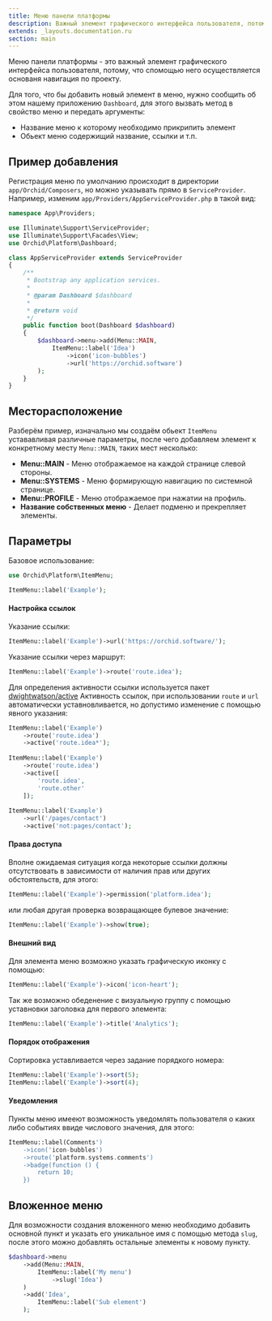 ```yaml
---
title: Меню панели платформы
description: Важный элемент графического интерфейса пользователя, потому, что спомощью него осуществляется основаня навигация по проекту.
extends: _layouts.documentation.ru
section: main
---
```


Меню панели платформы - это важный элемент графического интерфейса пользователя, потому, что спомощью него осуществляется основаня навигация по проекту.


Для того, что бы добавить новый элемент в меню, нужно сообщить об этом нашему приложению `Dashboard`,
для этого вызвать метод в свойство меню и передать аргументы: 

* Название меню к которому необходимо прикрипить элемент
* Обьект меню содержищий название, ссылки и т.п.

## Пример добавления

Регистрация меню по умолчанию происходит в директории `app/Orchid/Composers`, но можно указывать прямо в `ServiceProvider`.
Например, изменим `app/Providers/AppServiceProvider.php` в такой вид:
	
```php
namespace App\Providers;

use Illuminate\Support\ServiceProvider;
use Illuminate\Support\Facades\View;
use Orchid\Platform\Dashboard;

class AppServiceProvider extends ServiceProvider
{
    /**
     * Bootstrap any application services.
     *
     * @param Dashboard $dashboard
     *
     * @return void
     */
    public function boot(Dashboard $dashboard)
    {
        $dashboard->menu->add(Menu::MAIN,
            ItemMenu::label('Idea')
                ->icon('icon-bubbles')
                ->url('https://orchid.software')
        );
    }
}
```

## Месторасположение

Разберём пример, изначально мы создаём обьект `ItemMenu` устававливая различные параметры, после чего добавляем элемент к конкретному месту `Menu::MAIN`, таких мест несколько:

- **Menu::MAIN** - Меню отображаемое на каждой странице слевой стороны.
- **Menu::SYSTEMS** - Меню формирующую навигацию по системной странице.
- **Menu::PROFILE** - Меню отображаемое при нажатии на профиль.
- **Название собственных меню** - Делает подменю и прекрепляет элементы.

## Параметры


Базовое использование:

```php
use Orchid\Platform\ItemMenu;

ItemMenu::label('Example');
```

#### Настройка ссылок

Указание ссылки:

 ```php
ItemMenu::label('Example')->url('https://orchid.software/');
```
 
Указание ссылки через маршрут:
 ```php
ItemMenu::label('Example')->route('route.idea');
```


Для определения активности ссылки используется пакет [dwightwatson/active](https://github.com/dwightwatson/active)
Активность ссылок, при использовании `route` и `url` автоматически уставновливается,
но допустимо изменение с помощью явного указания:

```php
ItemMenu::label('Example')
    ->route('route.idea')
    ->active('route.idea*');
    
ItemMenu::label('Example')
    ->route('route.idea')
    ->active([
        'route.idea',
        'route.other'
    ]);
    
ItemMenu::label('Example')
    ->url('/pages/contact')
    ->active('not:pages/contact');
```

#### Права доступа

Вполне ожидаемая ситуация когда некоторые ссылки должны отсутствовать
в зависимости от наличия прав или других обстоятельств, для этого:

 ```php
ItemMenu::label('Example')->permission('platform.idea');
```

или любая другая проверка возвращающее булевое значение:

 ```php
ItemMenu::label('Example')->show(true);
```

#### Внешний вид


Для элемента меню возможно указать графическую иконку с помощью:

```php
ItemMenu::label('Example')->icon('icon-heart');
```

Так же возможно обеденение с визуальную группу с помощью уставновки заголовка для первого элемента:

```php
ItemMenu::label('Example')->title('Analytics');
```

#### Порядок отображения

Сортировка уставливается через задание порядкого номера:
 ```php
ItemMenu::label('Example')->sort(5);
ItemMenu::label('Example')->sort(4);
```

#### Уведомления

Пункты меню имееют возможность уведомлять пользователя о каких либо событиях ввиде числового значения, для этого:

```php
ItemMenu::label(Comments')
    ->icon('icon-bubbles')
    ->route('platform.systems.comments')
    ->badge(function () {
        return 10;
    })
```

## Вложенное меню

Для возможности создания вложенного меню необходимо добавить основной пункт и указать его уникальное имя с помощью метода `slug`, после этого можно добавлять остальные элементы к новому пункту.


```php
$dashboard->menu
    ->add(Menu::MAIN,
        ItemMenu::label('My menu')
            ->slug('Idea')
    )
    ->add('Idea',
        ItemMenu::label('Sub element')
    );
```


